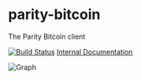 # parity-bitcoin
The Parity Bitcoin client

[![Build Status][travis-image]][travis-url]
[Internal Documentation][doc-url]

![Graph][graph]

[graph]: https://github.com/ethcore/parity-bitcoin/blob/master/tools/graph.png
[travis-image]: https://travis-ci.com/ethcore/parity-bitcoin.svg?token=DMFvZu71iaTbUYx9UypX&branch=master
[travis-url]: https://travis-ci.com/ethcore/parity-bitcoin
[doc-url]: https://ethcore.github.io/parity-bitcoin/pbtc/index.html
